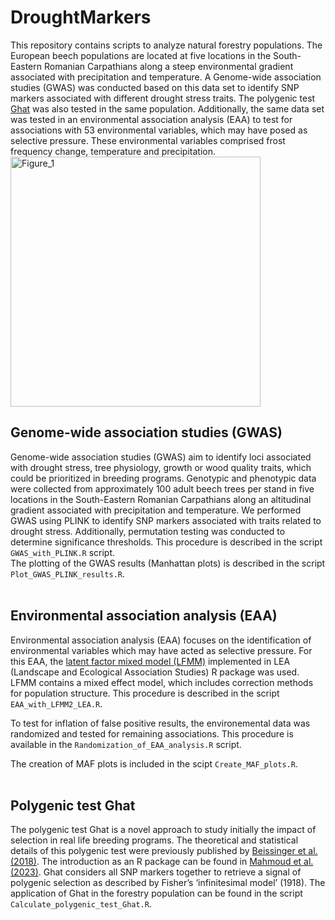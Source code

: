 # DroughtMarkers
This repository contains scripts to analyze natural forestry populations. The European beech populations are located at five locations in the South-Eastern Romanian Carpathians along a steep environmental gradient associated with precipitation and temperature. A Genome-wide association studies (GWAS) was conducted based on this data set to identify SNP markers associated with different drought stress traits. The polygenic test [Ghat](https://academic.oup.com/genetics/article/209/1/321/5931021?login=true) was also tested in the same population. Additionally, the same data set was tested in an environmental association analysis (EAA) to test for associations with 53 environmental variables, which may have posed as selective pressure. These environmental variables comprised frost frequency change, temperature and precipitation.
<img width="400" alt="Figure_1" src="https://github.com/user-attachments/assets/5e5e0dd0-ee9d-4bd9-a38b-aadbb622ea16"> <br />

## Genome-wide association studies (GWAS)
Genome-wide association studies (GWAS) aim to identify loci associated with drought stress, tree physiology, growth or wood quality traits, which could be prioritized in breeding programs. Genotypic and phenotypic data were collected from approximately 100 adult beech trees per stand in five locations in the South-Eastern Romanian Carpathians along an altitudinal gradient associated with precipitation and temperature. We performed GWAS using PLINK to identify SNP markers associated with traits related to drought stress. Additionally, permutation testing was conducted to determine significance thresholds. This procedure is described in the script `GWAS_with_PLINK.R` script. <br />
The plotting of the GWAS results (Manhattan plots) is described in the script `Plot_GWAS_PLINK_results.R`. <br /> <br />

## Environmental association analysis (EAA)
Environmental association analysis (EAA) focuses on the identification of environmental variables which may have acted as selective pressure. For this EAA, the [latent factor mixed model (LFMM)](https://besjournals.onlinelibrary.wiley.com/doi/10.1111/2041-210X.12382) implemented in LEA (Landscape and Ecological Association Studies) R package was used. LFMM contains a mixed effect model, which includes correction methods for population structure. This procedure is described in the script `EAA_with_LFMM2_LEA.R`. <br />

To test for inflation of false positive results, the environemental data was randomized and tested for remaining associations. This procedure is available in the `Randomization_of_EAA_analysis.R` script. <br />

The creation of MAF plots is included in the scipt `Create_MAF_plots.R`.
<br /> <br />

## Polygenic test Ghat
The polygenic test Ghat is a novel approach to study initially the impact of selection in real life breeding programs. The theoretical and statistical details of this polygenic test were previously published by [Beissinger et al. (2018)](https://academic.oup.com/genetics/article/209/1/321/5931021?login=true). The introduction as an R package can be found in [Mahmoud et al. (2023)](https://academic.oup.com/g3journal/article/13/2/jkac319/6858947). Ghat considers all SNP markers together to retrieve a signal of polygenic selection as described by Fisher’s ‘infinitesimal model’ (1918). The application of Ghat in the forestry population can be found in the script `Calculate_polygenic_test_Ghat.R`. <br /> <br />
